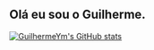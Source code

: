 ## Olá eu sou o Guilherme. 
[![GuilhermeYm's GitHub stats](https://github-readme-stats.vercel.app/api?username=GuilhermeYm&show_icons=true&theme=tokyonight)](https://github.com/GuilhermeYm/github-readme-stats)
